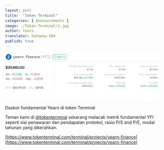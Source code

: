 ```yaml
---
layout: post
title:  "Token Terminal"
categories: [ Announcements ]
image: ./Token-Terminal/1.jpg
author: Yearn
translator: Gateway-504
publish: true
---
```


![](1.jpg)

Dasbor fundamental Yearn di token Terminal

Teman kami di [@tokenterminal](https://twitter.com/tokenterminal) sekarang melacak metrik fundamental YFI seperti sisi penawaran dan pendapatan protokol, rasio P/S and P/E, modal tahunan yang dikerahkan.

[https://www.tokenterminal.com/terminal/projects/yearn-finance](https://www.tokenterminal.com/terminal/projects/yearn-finance)
